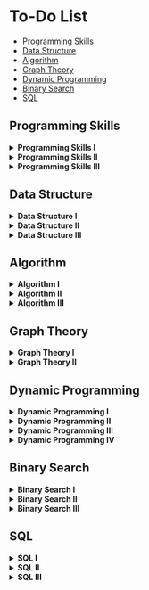 # To-Do List

- [Programming Skills](#programming-skills)
- [Data Structure](#data-structure)
- [Algorithm](#algorithm)
- [Graph Theory](#graph-theory)
- [Dynamic Programming](#dynamic-programming)
- [Binary Search](#binary-search)
- [SQL](#sql)

## Programming Skills

<details>
	<summary><b>Programming Skills I</b></summary>
	<ul>
		<li>[x] 1523. Count Odd Numbers in an Interval Range</li>
		<li>[x] 1491. Average Salary Excluding the Minimum and Maximum Salary</li>
		<li>[x] 0191. Number of 1 Bits</li>
		<li>[x] 1281. Subtract the Product and Sum of Digits of an Integer</li>
		<li>[x] 0976. Largest Perimeter Triangle</li>
		<li>[x] 1779. Find Nearest Point That Has the Same X or Y Coordinate</li>
		<li>[x] 1822. Sign of the Product of an Array</li>
		<li>[x] 1502. Can Make Arithmetic Progression From Sequence</li>
		<li>[x] 0202. Happy Number</li>
		<li>[x] 1790. Check if One String Swap Can Make Strings Equal</li>
		<li>[x] 0589. N-ary Tree Preorder Traversal</li>
		<li>[x] 0496. Next Greater Element I</li>
		<li>[x] 1232. Check If It Is a Straight Line</li>
		<li>[x] 1588. Sum of All Odd Length Subarrays</li>
		<li>[x] 0283. Move Zeroes</li>
		<li>[x] 1672. Richest Customer Wealth</li>
		<li>[x] 1572. Matrix Diagonal Sum</li>
		<li>[x] 0566. Reshape the Matrix</li>
		<li>[x] 1768. Merge Strings Alternately</li>
		<li>[x] 1678. Goal Parser Interpretation</li>
		<li>[x] 0389. Find the Difference</li>
		<li>[x] 0709. To Lower Case</li>
		<li>[x] 1309. Decrypt String from Alphabet to Integer Mapping</li>
		<li>[x] 0953. Verifying an Alien Dictionary</li>
		<li>[x] 1290. Convert Binary Number in a Linked List to Integer</li>
		<li>[x] 0876. Middle of the Linked List</li>
		<li>[x] 0104. Maximum Depth of Binary Tree</li>
		<li>[x] 0404. Sum of Left Leaves</li>
		<li>[x] 1356. Sort Integers by The Number of 1 Bits</li>
		<li>[x] 0232. Implement Queue using Stacks</li>
		<li>[x] 0242. Valid Anagram</li>
		<li>[x] 0217. Contains Duplicate</li>
		<li>[x] 1603. Design Parking System</li>
		<li>[x] 0303. Range Sum Query - Immutable</li>
	</ul>
</details>
<details>
	<summary><b>Programming Skills II</b></summary>
	<ul>
		<li>[x] 0896. Monotonic Array</li>
		<li>[x] 0028. Implement strStr()</li>
		<li>[x] 0110. Balanced Binary Tree</li>
		<li>[x] 0459. Repeated Substring Pattern</li>
		<li>[x] 0150. Evaluate Reverse Polish Notation</li>
		<li>[x] 0066. Plus One</li>
		<li>[ ] 1367. Linked List in Binary Tree</li>
		<li>[ ] 0043. Multiply Strings</li>
		<li>[x] 0067. Add Binary</li>
		<li>[x] 0989. Add to Array-Form of Integer</li>
		<li>[ ] 0739. Daily Temperatures</li>
		<li>[x] 0058. Length of Last Word</li>
		<li>[x] 0048. Rotate Image</li>
		<li>[x] 1886. Determine Whether Matrix Can Be Obtained By Rotation</li>
		<li>[x] 0054. Spiral Matrix</li>
		<li>[x] 0973. K Closest Points to Origin</li>
		<li>[x] 1630. Arithmetic Subarrays</li>
		<li>[x] 0429. N-ary Tree Level Order Traversal</li>
		<li>[x] 0503. Next Greater Element II</li>
		<li>[x] 0556. Next Greater Element III</li>
		<li>[x] 1376. Time Needed to Inform All Employees</li>
		<li>[x] 0049. Group Anagrams</li>
		<li>[x] 0438. Find All Anagrams in a String</li>
		<li>[ ] 0713. Subarray Product Less Than K</li>
		<li>[ ] 0304. Range Sum Query 2D - Immutable</li>
		<li>[ ] 0910. Smallest Range II</li>
		<li>[ ] 0143. Reorder List</li>
		<li>[ ] 0138. Copy List with Random Pointer</li>
		<li>[ ] 0002. Add Two Numbers</li>
		<li>[ ] 0445. Add Two Numbers II</li>
		<li>[ ] 0061. Rotate List</li>
		<li>[ ] 0173. Binary Search Tree Iterator</li>
		<li>[ ] 1845. Seat Reservation Manager</li>
		<li>[ ] 0860. Lemonade Change</li>
		<li>[ ] 0155. Min Stack</li>
		<li>[ ] 0341. Flatten Nested List Iterator</li>
		<li>[ ] 1797. Design Authentication Manager</li>
		<li>[ ] 0707. Design Linked List</li>
		<li>[ ] 0380. Insert Delete GetRandom O(1)</li>
		<li>[ ] 0622. Design Circular Queue</li>
		<li>[ ] 0729. My Calendar I</li>
	</ul>
</details>
<details>
	<summary><b>Programming Skills III</b></summary>
	<ul>
		<li>[ ] 1634. Add Two Polynomials Represented as Linked Lists</li>
		<li>[ ] 0369. Plus One Linked List</li>
		<li>[ ] 1836. Remove Duplicates From an Unsorted Linked List</li>
		<li>[ ] 0426. Convert Binary Search Tree to Sorted Doubly Linked List</li>
		<li>[ ] 0325. Maximum Size Subarray Sum Equals k</li>
		<li>[ ] 0209. Minimum Size Subarray Sum</li>
		<li>[ ] 0525. Contiguous Array</li>
		<li>[ ] 1798. Maximum Number of Consecutive Values You Can Make</li>
		<li>[ ] 0255. Verify Preorder Sequence in Binary Search Tree</li>
		<li>[ ] 0224. Basic Calculator</li>
		<li>[ ] 0901. Online Stock Span</li>
		<li>[ ] 0241. Different Ways to Add Parentheses</li>
		<li>[ ] 0449. Serialize and Deserialize BST</li>
		<li>[ ] 0008. String to Integer (atoi)</li>
		<li>[ ] 0148. Sort List</li>
		<li>[ ] 0023. Merge k Sorted Lists</li>
		<li>[ ] 0708. Insert into a Sorted Circular Linked List</li>
		<li>[ ] 0282. Expression Add Operators</li>
		<li>[ ] 0227. Basic Calculator II</li>
		<li>[ ] 0772. Basic Calculator III</li>
		<li>[ ] 0641. Design Circular Deque</li>
		<li>[ ] 1352. Product of the Last K Numbers</li>
		<li>[ ] 1597. Build Binary Expression Tree From Infix Expression</li>
		<li>[ ] 0214. Shortest Palindrome</li>
		<li>[ ] 0065. Valid Number</li>
		<li>[ ] 0208. Implement Trie (Prefix Tree)</li>
		<li>[ ] 1804. Implement Trie II (Prefix Tree)</li>
		<li>[ ] 0642. Design Search Autocomplete System</li>
		<li>[ ] 0295. Find Median from Data Stream</li>
		<li>[ ] 0895. Maximum Frequency Stack</li>
		<li>[ ] 0146. LRU Cache</li>
		<li>[ ] 0211. Design Add and Search Words Data Structure</li>
		<li>[ ] 0297. Serialize and Deserialize Binary Tree</li>
		<li>[ ] 0281. Zigzag Iterator</li>
		<li>[ ] 0348. Design Tic-Tac-Toe</li>
		<li>[ ] 1166. Design File System</li>
		<li>[ ] 1586. Binary Search Tree Iterator II</li>
		<li>[ ] 1570. Dot Product of Two Sparse Vectors</li>
		<li>[ ] 1244. Design A Leaderboard</li>
		<li>[ ] 1628. Design an Expression Tree With Evaluate Function</li>
		<li>[ ] 0460. LFU Cache</li>
		<li>[ ] 0244. Shortest Word Distance II</li>
		<li>[ ] 0353. Design Snake Game</li>
		<li>[ ] 0251. Flatten 2D Vector</li>
		<li>[ ] 1622. Fancy Sequence</li>
		<li>[ ] 0855. Exam Room</li>
		<li>[ ] 0635. Design Log Storage System</li>
		<li>[ ] 0631. Design Excel Sum Formula</li>
		<li>[ ] 0307. Range Sum Query - Mutable</li>
		<li>[ ] 0535. Encode and Decode TinyURL</li>
		<li>[ ] 0431. Encode N-ary Tree to Binary Tree</li>
		<li>[ ] 0381. Insert Delete GetRandom O(1) - Duplicates allowed</li>
		<li>[ ] 1396. Design Underground System</li>
		<li>[ ] 0715. Range Module</li>
	</ul>
</details>

## Data Structure

<details>
	<summary><b>Data Structure I</b></summary>
	<ul>
		<li>[x] 0217. Contains Duplicate</li>
		<li>[x] 0053. Maximum Subarray</li>
		<li>[x] 0001. Two Sum</li>
		<li>[x] 0088. Merge Sorted Array</li>
		<li>[x] 0350. Intersection of Two Arrays II</li>
		<li>[x] 0121. Best Time to Buy and Sell Stock</li>
		<li>[x] 0566. Reshape the Matrix</li>
		<li>[x] 0118. Pascal's Triangle</li>
		<li>[x] 0036. Valid Sudoku</li>
		<li>[x] 0074. Search a 2D Matrix</li>
		<li>[x] 0387. First Unique Character in a String</li>
		<li>[x] 0383. Ransom Note</li>
		<li>[x] 0242. Valid Anagram</li>
		<li>[x] 0141. Linked List Cycle</li>
		<li>[x] 0021. Merge Two Sorted Lists</li>
		<li>[x] 0203. Remove Linked List Elements</li>
		<li>[x] 0206. Reverse Linked List</li>
		<li>[x] 0083. Remove Duplicates from Sorted List</li>
		<li>[x] 0020. Valid Parentheses</li>
		<li>[x] 0232. Implement Queue using Stacks</li>
		<li>[x] 0144. Binary Tree Preorder Traversal</li>
		<li>[x] 0094. Binary Tree Inorder Traversal</li>
		<li>[x] 0145. Binary Tree Postorder Traversal</li>
		<li>[x] 0102. Binary Tree Level Order Traversal</li>
		<li>[x] 0104. Maximum Depth of Binary Tree</li>
		<li>[x] 0101. Symmetric Tree</li>
		<li>[x] 0226. Invert Binary Tree</li>
		<li>[x] 0112. Path Sum</li>
		<li>[x] 0700. Search in a Binary Search Tree</li>
		<li>[x] 0701. Insert into a Binary Search Tree</li>
		<li>[x] 0098. Validate Binary Search Tree</li>
		<li>[x] 0653. Two Sum IV - Input is a BST</li>
		<li>[x] 0235. Lowest Common Ancestor of a Binary Search Tree</li>
	</ul>
</details>
<details>
	<summary><b>Data Structure II</b></summary>
	<ul>
		<li>[ ] 0136. Single Number</li>
		<li>[ ] 0169. Majority Element</li>
		<li>[ ] 0015. 3Sum</li>
		<li>[ ] 0075. Sort Colors</li>
		<li>[ ] 0056. Merge Intervals</li>
		<li>[ ] 0706. Design HashMap</li>
		<li>[ ] 0119. Pascal's Triangle II</li>
		<li>[ ] 0048. Rotate Image</li>
		<li>[ ] 0059. Spiral Matrix II</li>
		<li>[ ] 0240. Search a 2D Matrix II</li>
		<li>[ ] 0435. Non-overlapping Intervals</li>
		<li>[ ] 0334. Increasing Triplet Subsequence</li>
		<li>[ ] 0238. Product of Array Except Self</li>
		<li>[ ] 0560. Subarray Sum Equals K</li>
		<li>[ ] 0415. Add Strings</li>
		<li>[ ] 0409. Longest Palindrome</li>
		<li>[ ] 0290. Word Pattern</li>
		<li>[ ] 0763. Partition Labels</li>
		<li>[ ] 0049. Group Anagrams</li>
		<li>[ ] 0043. Multiply Strings</li>
		<li>[ ] 0187. Repeated DNA Sequences</li>
		<li>[ ] 0005. Longest Palindromic Substring</li>
		<li>[ ] 0002. Add Two Numbers</li>
		<li>[ ] 0142. Linked List Cycle II</li>
		<li>[ ] 0160. Intersection of Two Linked Lists</li>
		<li>[ ] 0082. Remove Duplicates from Sorted List II</li>
		<li>[ ] 0024. Swap Nodes in Pairs</li>
		<li>[ ] 0707. Design Linked List</li>
		<li>[ ] 0025. Reverse Nodes in k-Group</li>
		<li>[ ] 0143. Reorder List</li>
		<li>[ ] 0155. Min Stack</li>
		<li>[ ] 1249. Minimum Remove to Make Valid Parentheses</li>
		<li>[ ] 1823. Find the Winner of the Circular Game</li>
		<li>[ ] 0108. Convert Sorted Array to Binary Search Tree</li>
		<li>[ ] 0105. Construct Binary Tree from Preorder and Inorder Traversal</li>
		<li>[ ] 0103. Binary Tree Zigzag Level Order Traversal</li>
		<li>[ ] 0199. Binary Tree Right Side View</li>
		<li>[ ] 0113. Path Sum II</li>
		<li>[ ] 0450. Delete Node in a BST</li>
		<li>[ ] 0230. Kth Smallest Element in a BST</li>
		<li>[ ] 0173. Binary Search Tree Iterator</li>
		<li>[ ] 0236. Lowest Common Ancestor of a Binary Tree</li>
		<li>[ ] 0297. Serialize and Deserialize Binary Tree</li>
		<li>[ ] 0997. Find the Town Judge</li>
		<li>[ ] 1557. Minimum Number of Vertices to Reach All Nodes</li>
		<li>[ ] 0841. Keys and Rooms</li>
		<li>[ ] 0215. Kth Largest Element in an Array</li>
		<li>[ ] 0347. Top K Frequent Elements</li>
		<li>[ ] 0451. Sort Characters By Frequency</li>
		<li>[ ] 0973. K Closest Points to Origin</li>
	</ul>
</details>
<details>
	<summary><b>Data Structure III</b></summary>
	<ul>
		<li>[ ] 0325. Maximum Size Subarray Sum Equals k</li>
		<li>[ ] 1151. Minimum Swaps to Group All 1's Together</li>
		<li>[ ] 1588. Sum of All Odd Length Subarrays</li>
		<li>[ ] 0452. Minimum Number of Arrows to Burst Balloons</li>
		<li>[ ] 0128. Longest Consecutive Sequence</li>
		<li>[ ] 0454. 4Sum II</li>
		<li>[ ] 0448. Find All Numbers Disappeared in an Array</li>
		<li>[ ] 1427. Perform String Shifts</li>
		<li>[ ] 0409. Longest Palindrome</li>
		<li>[ ] 0187. Repeated DNA Sequences</li>
		<li>[ ] 0005. Longest Palindromic Substring</li>
		<li>[ ] 0044. Wildcard Matching</li>
		<li>[ ] 0214. Shortest Palindrome</li>
		<li>[ ] 1634. Add Two Polynomials Represented as Linked Lists</li>
		<li>[ ] 0369. Plus One Linked List</li>
		<li>[ ] 0148. Sort List</li>
		<li>[ ] 0138. Copy List with Random Pointer</li>
		<li>[ ] 0430. Flatten a Multilevel Doubly Linked List</li>
		<li>[ ] 0281. Zigzag Iterator</li>
		<li>[ ] 0394. Decode String</li>
		<li>[ ] 0739. Daily Temperatures</li>
		<li>[ ] 0042. Trapping Rain Water</li>
		<li>[ ] 0402. Remove K Digits</li>
		<li>[ ] 0456. 132 Pattern</li>
		<li>[ ] 0084. Largest Rectangle in Histogram</li>
		<li>[ ] 0862. Shortest Subarray with Sum at Least K</li>
		<li>[ ] 1602. Find Nearest Right Node in Binary Tree</li>
		<li>[ ] 1469. Find All The Lonely Nodes</li>
		<li>[ ] 1522. Diameter of N-Ary Tree</li>
		<li>[ ] 0337. House Robber III</li>
		<li>[ ] 1325. Delete Leaves With a Given Value</li>
		<li>[ ] 0366. Find Leaves of Binary Tree</li>
		<li>[ ] 0124. Binary Tree Maximum Path Sum</li>
		<li>[ ] 0968. Binary Tree Cameras</li>
		<li>[ ] 0886. Possible Bipartition</li>
		<li>[ ] 0787. Cheapest Flights Within K Stops</li>
		<li>[ ] 0261. Graph Valid Tree</li>
		<li>[ ] 0547. Number of Provinces</li>
		<li>[ ] 0990. Satisfiability of Equality Equations</li>
		<li>[ ] 1319. Number of Operations to Make Network Connected</li>
		<li>[ ] 0305. Number of Islands II</li>
		<li>[ ] 1579. Remove Max Number of Edges to Keep Graph Fully Traversable</li>
		<li>[ ] 0323. Number of Connected Components in an Undirected Graph</li>
		<li>[ ] 1101. The Earliest Moment When Everyone Become Friends</li>
		<li>[ ] 0253. Meeting Rooms II</li>
		<li>[ ] 0023. Merge k Sorted Lists</li>
		<li>[ ] 0378. Kth Smallest Element in a Sorted Matrix</li>
		<li>[ ] 0295. Find Median from Data Stream</li>
		<li>[ ] 0358. Rearrange String k Distance Apart</li>
		<li>[ ] 0759. Employee Free Time</li>
		<li>[ ] 0218. The Skyline Problem</li>
		<li>[ ] 1756. Design Most Recently Used Queue</li>
		<li>[ ] 0729. My Calendar I</li>
		<li>[ ] 1606. Find Servers That Handled Most Number of Requests</li>
		<li>[ ] 0208. Implement Trie (Prefix Tree)</li>
		<li>[ ] 0211. Design Add and Search Words Data Structure</li>
		<li>[ ] 1858. Longest Word With All Prefixes</li>
		<li>[ ] 0212. Word Search II</li>
		<li>[ ] 0336. Palindrome Pairs</li>
		<li>[ ] 0642. Design Search Autocomplete System</li>
	</ul>
</details>

## Algorithm

<details>
	<summary><b>Algorithm I</b></summary>
	<ul>
		<li>[ ] 0704. Binary Search</li>
		<li>[ ] 0278. First Bad Version</li>
		<li>[ ] 0035. Search Insert Position</li>
		<li>[ ] 0977. Squares of a Sorted Array</li>
		<li>[ ] 0189. Rotate Array</li>
		<li>[ ] 0283. Move Zeroes</li>
		<li>[ ] 0167. Two Sum II - Input Array Is Sorted</li>
		<li>[ ] 0344. Reverse String</li>
		<li>[ ] 0557. Reverse Words in a String III</li>
		<li>[ ] 0876. Middle of the Linked List</li>
		<li>[ ] 0019. Remove Nth Node From End of List</li>
		<li>[ ] 0003. Longest Substring Without Repeating Characters</li>
		<li>[ ] 0567. Permutation in String</li>
		<li>[ ] 0733. Flood Fill</li>
		<li>[ ] 0695. Max Area of Island</li>
		<li>[ ] 0617. Merge Two Binary Trees</li>
		<li>[ ] 0116. Populating Next Right Pointers in Each Node</li>
		<li>[ ] 0542. 01 Matrix</li>
		<li>[ ] 0994. Rotting Oranges</li>
		<li>[ ] 0021. Merge Two Sorted Lists</li>
		<li>[ ] 0206. Reverse Linked List</li>
		<li>[ ] 0077. Combinations</li>
		<li>[ ] 0046. Permutations</li>
		<li>[ ] 0784. Letter Case Permutation</li>
		<li>[ ] 0070. Climbing Stairs</li>
		<li>[ ] 0198. House Robber</li>
		<li>[ ] 0120. Triangle</li>
		<li>[ ] 0231. Power of Two</li>
		<li>[ ] 0191. Number of 1 Bits</li>
		<li>[ ] 0190. Reverse Bits</li>
		<li>[ ] 0136. Single Number</li>
	</ul>
</details>
<details>
	<summary><b>Algorithm II</b></summary>
	<ul>
		<li>[ ] 0034. Find First and Last Position of Element in Sorted Array</li>
		<li>[ ] 0033. Search in Rotated Sorted Array</li>
		<li>[ ] 0074. Search a 2D Matrix</li>
		<li>[ ] 0153. Find Minimum in Rotated Sorted Array</li>
		<li>[ ] 0162. Find Peak Element</li>
		<li>[ ] 0082. Remove Duplicates from Sorted List II</li>
		<li>[ ] 0015. 3Sum</li>
		<li>[ ] 0844. Backspace String Compare</li>
		<li>[ ] 0986. Interval List Intersections</li>
		<li>[ ] 0011. Container With Most Water</li>
		<li>[ ] 0438. Find All Anagrams in a String</li>
		<li>[ ] 0713. Subarray Product Less Than K</li>
		<li>[ ] 0209. Minimum Size Subarray Sum</li>
		<li>[ ] 0200. Number of Islands</li>
		<li>[ ] 0547. Number of Provinces</li>
		<li>[ ] 0117. Populating Next Right Pointers in Each Node II</li>
		<li>[ ] 0572. Subtree of Another Tree</li>
		<li>[ ] 1091. Shortest Path in Binary Matrix</li>
		<li>[ ] 0130. Surrounded Regions</li>
		<li>[ ] 0797. All Paths From Source to Target</li>
		<li>[ ] 0078. Subsets</li>
		<li>[ ] 0090. Subsets II</li>
		<li>[ ] 0047. Permutations II</li>
		<li>[ ] 0039. Combination Sum</li>
		<li>[ ] 0040. Combination Sum II</li>
		<li>[ ] 0017. Letter Combinations of a Phone Number</li>
		<li>[ ] 0022. Generate Parentheses</li>
		<li>[ ] 0079. Word Search</li>
		<li>[ ] 0213. House Robber II</li>
		<li>[ ] 0055. Jump Game</li>
		<li>[ ] 0045. Jump Game II</li>
		<li>[ ] 0062. Unique Paths</li>
		<li>[ ] 0005. Longest Palindromic Substring</li>
		<li>[ ] 0413. Arithmetic Slices</li>
		<li>[ ] 0091. Decode Ways</li>
		<li>[ ] 0139. Word Break</li>
		<li>[ ] 0300. Longest Increasing Subsequence</li>
		<li>[ ] 0673. Number of Longest Increasing Subsequence</li>
		<li>[ ] 1143. Longest Common Subsequence</li>
		<li>[ ] 0583. Delete Operation for Two Strings</li>
		<li>[ ] 0072. Edit Distance</li>
		<li>[ ] 0322. Coin Change</li>
		<li>[ ] 0343. Integer Break</li>
		<li>[ ] 0201. Bitwise AND of Numbers Range</li>
		<li>[ ] 0384. Shuffle an Array</li>
		<li>[ ] 0202. Happy Number</li>
		<li>[ ] 0149. Max Points on a Line</li>
	</ul>
</details>
<details>
	<summary><b>Algorithm III</b></summary>
	<ul>
		<li>[ ] 1060. Missing Element in Sorted Array</li>
		<li>[ ] 1901. Find a Peak Element II</li>
		<li>[ ] 1231. Divide Chocolate</li>
		<li>[ ] 1182. Shortest Distance to Target Color</li>
		<li>[ ] 1229. Meeting Scheduler</li>
		<li>[ ] 0287. Find the Duplicate Number</li>
		<li>[ ] 0042. Trapping Rain Water</li>
		<li>[ ] 1868. Product of Two Run-Length Encoded Arrays</li>
		<li>[ ] 0159. Longest Substring with At Most Two Distinct Characters</li>
		<li>[ ] 0340. Longest Substring with At Most K Distinct Characters</li>
		<li>[ ] 1004. Max Consecutive Ones III</li>
		<li>[ ] 0239. Sliding Window Maximum</li>
		<li>[ ] 0076. Minimum Window Substring</li>
		<li>[ ] 0286. Walls and Gates</li>
		<li>[ ] 0417. Pacific Atlantic Water Flow</li>
		<li>[ ] 1469. Find All The Lonely Nodes</li>
		<li>[ ] 0582. Kill Process</li>
		<li>[ ] 0863. All Nodes Distance K in Binary Tree</li>
		<li>[ ] 0752. Open the Lock</li>
		<li>[ ] 1319. Number of Operations to Make Network Connected</li>
		<li>[ ] 1368. Minimum Cost to Make at Least One Valid Path in a Grid</li>
		<li>[ ] 1192. Critical Connections in a Network</li>
		<li>[ ] 0254. Factor Combinations</li>
		<li>[ ] 0394. Decode String</li>
		<li>[ ] 0051. N-Queens</li>
		<li>[ ] 0037. Sudoku Solver</li>
		<li>[ ] 0010. Regular Expression Matching</li>
		<li>[ ] 0241. Different Ways to Add Parentheses</li>
		<li>[ ] 0301. Remove Invalid Parentheses</li>
		<li>[ ] 0489. Robot Room Cleaner</li>
		<li>[ ] 0053. Maximum Subarray</li>
		<li>[ ] 0004. Median of Two Sorted Arrays</li>
		<li>[ ] 0315. Count of Smaller Numbers After Self</li>
		<li>[ ] 0309. Best Time to Buy and Sell Stock with Cooldown</li>
		<li>[ ] 0714. Best Time to Buy and Sell Stock with Transaction Fee</li>
		<li>[ ] 0410. Split Array Largest Sum</li>
		<li>[ ] 0337. House Robber III</li>
		<li>[ ] 0221. Maximal Square</li>
		<li>[ ] 0085. Maximal Rectangle</li>
		<li>[ ] 0486. Predict the Winner</li>
		<li>[ ] 0131. Palindrome Partitioning</li>
		<li>[ ] 0132. Palindrome Partitioning II</li>
		<li>[ ] 0416. Partition Equal Subset Sum</li>
		<li>[ ] 0983. Minimum Cost For Tickets</li>
		<li>[ ] 0123. Best Time to Buy and Sell Stock III</li>
		<li>[ ] 0174. Dungeon Game</li>
		<li>[ ] 0207. Course Schedule</li>
		<li>[ ] 0210. Course Schedule II</li>
		<li>[ ] 0310. Minimum Height Trees</li>
		<li>[ ] 0329. Longest Increasing Path in a Matrix</li>
		<li>[ ] 1136. Parallel Courses</li>
		<li>[ ] 0269. Alien Dictionary</li>
		<li>[ ] 0260. Single Number III</li>
		<li>[ ] 0864. Shortest Path to Get All Keys</li>
		<li>[ ] 0995. Minimum Number of K Consecutive Bit Flips</li>
		<li>[ ] 1396. Design Underground System</li>
		<li>[ ] 0146. LRU Cache</li>
		<li>[ ] 0981. Time Based Key-Value Store</li>
		<li>[ ] 0715. Range Module</li>
		<li>[ ] 0460. LFU Cache</li>
	</ul>
</details>

## Graph Theory

<details>
	<summary><b>Graph Theory I</b></summary>
	<ul>
		<li>[ ] 0733. Flood Fill</li>
		<li>[ ] 0200. Number of Islands</li>
		<li>[ ] 0695. Max Area of Island</li>
		<li>[ ] 1254. Number of Closed Islands</li>
		<li>[ ] 1020. Number of Enclaves</li>
		<li>[ ] 1905. Count Sub Islands</li>
		<li>[ ] 1162. As Far from Land as Possible</li>
		<li>[ ] 0417. Pacific Atlantic Water Flow</li>
		<li>[ ] 1091. Shortest Path in Binary Matrix</li>
		<li>[ ] 0542. 01 Matrix</li>
		<li>[ ] 0934. Shortest Bridge</li>
		<li>[ ] 1926. Nearest Exit from Entrance in Maze</li>
		<li>[ ] 0797. All Paths From Source to Target</li>
		<li>[ ] 0841. Keys and Rooms</li>
		<li>[ ] 0547. Number of Provinces</li>
		<li>[ ] 1319. Number of Operations to Make Network Connected</li>
		<li>[ ] 1376. Time Needed to Inform All Employees</li>
		<li>[ ] 0802. Find Eventual Safe States</li>
		<li>[ ] 1129. Shortest Path with Alternating Colors</li>
		<li>[ ] 1466. Reorder Routes to Make All Paths Lead to the City Zero</li>
		<li>[ ] 0847. Shortest Path Visiting All Nodes</li>
		<li>[ ] 1306. Jump Game III</li>
		<li>[ ] 1654. Minimum Jumps to Reach Home</li>
		<li>[ ] 0365. Water and Jug Problem</li>
		<li>[ ] 0433. Minimum Genetic Mutation</li>
		<li>[ ] 0752. Open the Lock</li>
		<li>[ ] 0127. Word Ladder</li>
		<li>[ ] 0997. Find the Town Judge</li>
		<li>[ ] 1557. Minimum Number of Vertices to Reach All Nodes</li>
		<li>[ ] 1615. Maximal Network Rank</li>
		<li>[ ] 0886. Possible Bipartition</li>
		<li>[ ] 0785. Is Graph Bipartite?</li>
	</ul>
</details>
<details>
	<summary><b>Graph Theory II</b></summary>
	<ul>
		<li>[ ] 0261. Graph Valid Tree</li>
		<li>[ ] 0684. Redundant Connection</li>
		<li>[ ] 0685. Redundant Connection II</li>
		<li>[ ] 1579. Remove Max Number of Edges to Keep Graph Fully Traversable</li>
		<li>[ ] 1101. The Earliest Moment When Everyone Become Friends</li>
		<li>[ ] 0990. Satisfiability of Equality Equations</li>
		<li>[ ] 1061. Lexicographically Smallest Equivalent String</li>
		<li>[ ] 0737. Sentence Similarity II</li>
		<li>[ ] 1258. Synonymous Sentences</li>
		<li>[ ] 1202. Smallest String With Swaps</li>
		<li>[ ] 0721. Accounts Merge</li>
		<li>[ ] 0839. Similar String Groups</li>
		<li>[ ] 0305. Number of Islands II</li>
		<li>[ ] 0924. Minimize Malware Spread</li>
		<li>[ ] 0928. Minimize Malware Spread II</li>
		<li>[ ] 1627. Graph Connectivity With Threshold</li>
		<li>[ ] 1697. Checking Existence of Edge Length Limited Paths</li>
		<li>[ ] 0352. Data Stream as Disjoint Intervals</li>
		<li>[ ] 0207. Course Schedule</li>
		<li>[ ] 0210. Course Schedule II</li>
		<li>[ ] 0310. Minimum Height Trees</li>
		<li>[ ] 1136. Parallel Courses</li>
		<li>[ ] 0269. Alien Dictionary</li>
		<li>[ ] 1857. Largest Color Value in a Directed Graph</li>
		<li>[ ] 1591. Strange Printer II</li>
		<li>[ ] 1203. Sort Items by Groups Respecting Dependencies</li>
		<li>[ ] 1135. Connecting Cities With Minimum Cost</li>
		<li>[ ] 1584. Min Cost to Connect All Points</li>
		<li>[ ] 1168. Optimize Water Distribution in a Village</li>
		<li>[ ] 0778. Swim in Rising Water</li>
		<li>[ ] 1489. Find Critical and Pseudo-Critical Edges in Minimum Spanning Tree</li>
		<li>[ ] 0787. Cheapest Flights Within K Stops</li>
		<li>[ ] 1631. Path With Minimum Effort</li>
		<li>[ ] 1514. Path with Maximum Probability</li>
		<li>[ ] 1928. Minimum Cost to Reach Destination in Time</li>
		<li>[ ] 1368. Minimum Cost to Make at Least One Valid Path in a Grid</li>
		<li>[ ] 0743. Network Delay Time</li>
		<li>[ ] 0505. The Maze II</li>
		<li>[ ] 0499. The Maze III</li>
		<li>[ ] 1334. Find the City With the Smallest Number of Neighbors at a Threshold Distance</li>
		<li>[ ] 1462. Course Schedule IV</li>
		<li>[ ] 1786. Number of Restricted Paths From First to Last Node</li>
		<li>[ ] 0323. Number of Connected Components in an Undirected Graph</li>
		<li>[ ] 0490. The Maze</li>
		<li>[ ] 0317. Shortest Distance from All Buildings</li>
		<li>[ ] 1263. Minimum Moves to Move a Box to Their Target Location</li>
		<li>[ ] 1345. Jump Game IV</li>
		<li>[ ] 0864. Shortest Path to Get All Keys</li>
		<li>[ ] 0913. Cat and Mouse</li>
		<li>[ ] 0694. Number of Distinct Islands</li>
		<li>[ ] 0834. Sum of Distances in Tree</li>
		<li>[ ] 1494. Parallel Courses II</li>
		<li>[ ] 1192. Critical Connections in a Network</li>
	</ul>
</details>

## Dynamic Programming

<details>
	<summary><b>Dynamic Programming I</b></summary>
	<ul>
		<li>[ ] 0509. Fibonacci Number</li>
		<li>[ ] 1137. N-th Tribonacci Number</li>
		<li>[ ] 0070. Climbing Stairs</li>
		<li>[ ] 0746. Min Cost Climbing Stairs</li>
		<li>[ ] 0198. House Robber</li>
		<li>[ ] 0213. House Robber II</li>
		<li>[ ] 0740. Delete and Earn</li>
		<li>[ ] 0055. Jump Game</li>
		<li>[ ] 0045. Jump Game II</li>
		<li>[ ] 0053. Maximum Subarray</li>
		<li>[ ] 0918. Maximum Sum Circular Subarray</li>
		<li>[ ] 0152. Maximum Product Subarray</li>
		<li>[ ] 1567. Maximum Length of Subarray With Positive Product</li>
		<li>[ ] 1014. Best Sightseeing Pair</li>
		<li>[ ] 0121. Best Time to Buy and Sell Stock</li>
		<li>[ ] 0122. Best Time to Buy and Sell Stock II</li>
		<li>[ ] 0309. Best Time to Buy and Sell Stock with Cooldown</li>
		<li>[ ] 0714. Best Time to Buy and Sell Stock with Transaction Fee</li>
		<li>[ ] 0139. Word Break</li>
		<li>[ ] 0042. Trapping Rain Water</li>
		<li>[ ] 0413. Arithmetic Slices</li>
		<li>[ ] 0091. Decode Ways</li>
		<li>[ ] 0264. Ugly Number II</li>
		<li>[ ] 0096. Unique Binary Search Trees</li>
		<li>[ ] 0118. Pascal's Triangle</li>
		<li>[ ] 0119. Pascal's Triangle II</li>
		<li>[ ] 0931. Minimum Falling Path Sum</li>
		<li>[ ] 0120. Triangle</li>
		<li>[ ] 1314. Matrix Block Sum</li>
		<li>[ ] 0304. Range Sum Query 2D - Immutable</li>
		<li>[ ] 0062. Unique Paths</li>
		<li>[ ] 0063. Unique Paths II</li>
		<li>[ ] 0064. Minimum Path Sum</li>
		<li>[ ] 0221. Maximal Square</li>
		<li>[ ] 0005. Longest Palindromic Substring</li>
		<li>[ ] 0516. Longest Palindromic Subsequence</li>
		<li>[ ] 0300. Longest Increasing Subsequence</li>
		<li>[ ] 0376. Wiggle Subsequence</li>
		<li>[ ] 0392. Is Subsequence</li>
		<li>[ ] 1143. Longest Common Subsequence</li>
		<li>[ ] 0072. Edit Distance</li>
		<li>[ ] 0322. Coin Change</li>
		<li>[ ] 0518. Coin Change 2</li>
		<li>[ ] 0377. Combination Sum IV</li>
		<li>[ ] 0343. Integer Break</li>
		<li>[ ] 0279. Perfect Squares</li>
	</ul>
</details>
<details>
	<summary><b>Dynamic Programming II</b></summary>
	<ul>
		<li>[ ] 0509. Fibonacci Number</li>
		<li>[ ] 0070. Climbing Stairs</li>
		<li>[ ] 0746. Min Cost Climbing Stairs</li>
		<li>[ ] 0053. Maximum Subarray</li>
		<li>[ ] 0198. House Robber</li>
		<li>[ ] 0213. House Robber II</li>
		<li>[ ] 0256. Paint House</li>
		<li>[ ] 0265. Paint House II</li>
		<li>[ ] 0121. Best Time to Buy and Sell Stock</li>
		<li>[ ] 0714. Best Time to Buy and Sell Stock with Transaction Fee</li>
		<li>[ ] 0309. Best Time to Buy and Sell Stock with Cooldown</li>
		<li>[ ] 0152. Maximum Product Subarray</li>
		<li>[ ] 0487. Max Consecutive Ones II</li>
		<li>[ ] 0376. Wiggle Subsequence</li>
		<li>[ ] 1746. Maximum Subarray Sum After One Operation</li>
		<li>[ ] 1230. Toss Strange Coins</li>
		<li>[ ] 1143. Longest Common Subsequence</li>
		<li>[ ] 1035. Uncrossed Lines</li>
		<li>[ ] 0712. Minimum ASCII Delete Sum for Two Strings</li>
		<li>[ ] 0300. Longest Increasing Subsequence</li>
		<li>[ ] 0673. Number of Longest Increasing Subsequence</li>
		<li>[ ] 1048. Longest String Chain</li>
		<li>[ ] 0646. Maximum Length of Pair Chain</li>
		<li>[ ] 0368. Largest Divisible Subset</li>
		<li>[ ] 0647. Palindromic Substrings</li>
		<li>[ ] 0005. Longest Palindromic Substring</li>
		<li>[ ] 1055. Shortest Way to Form String</li>
		<li>[ ] 0516. Longest Palindromic Subsequence</li>
		<li>[ ] 0064. Minimum Path Sum</li>
		<li>[ ] 0562. Longest Line of Consecutive One in Matrix</li>
		<li>[ ] 1182. Shortest Distance to Target Color</li>
		<li>[ ] 0343. Integer Break</li>
		<li>[ ] 0238. Product of Array Except Self</li>
		<li>[ ] 0139. Word Break</li>
		<li>[ ] 0254. Factor Combinations</li>
		<li>[ ] 0329. Longest Increasing Path in a Matrix</li>
		<li>[ ] 0062. Unique Paths</li>
		<li>[ ] 0063. Unique Paths II</li>
		<li>[ ] 0576. Out of Boundary Paths</li>
		<li>[ ] 0650. 2 Keys Keyboard</li>
		<li>[ ] 0361. Bomb Enemy</li>
		<li>[ ] 0096. Unique Binary Search Trees</li>
		<li>[ ] 1130. Minimum Cost Tree From Leaf Values</li>
		<li>[ ] 0322. Coin Change</li>
		<li>[ ] 0518. Coin Change 2</li>
		<li>[ ] 0039. Combination Sum</li>
		<li>[ ] 0279. Perfect Squares</li>
		<li>[ ] 0416. Partition Equal Subset Sum</li>
		<li>[ ] 0494. Target Sum</li>
	</ul>
</details>
<details>
	<summary><b>Dynamic Programming III</b></summary>
	<ul>
		<li>[ ] 1884. Egg Drop With 2 Eggs and N Floors</li>
		<li>[ ] 0887. Super Egg Drop</li>
		<li>[ ] 0123. Best Time to Buy and Sell Stock III</li>
		<li>[ ] 0188. Best Time to Buy and Sell Stock IV</li>
		<li>[ ] 1751. Maximum Number of Events That Can Be Attended II</li>
		<li>[ ] 1235. Maximum Profit in Job Scheduling</li>
		<li>[ ] 1259. Handshakes That Don't Cross</li>
		<li>[ ] 1478. Allocate Mailboxes</li>
		<li>[ ] 0115. Distinct Subsequences</li>
		<li>[ ] 0435. Non-overlapping Intervals</li>
		<li>[ ] 0452. Minimum Number of Arrows to Burst Balloons</li>
		<li>[ ] 0072. Edit Distance</li>
		<li>[ ] 1682. Longest Palindromic Subsequence II</li>
		<li>[ ] 1062. Longest Repeating Substring</li>
		<li>[ ] 1092. Shortest Common Supersequence</li>
		<li>[ ] 0010. Regular Expression Matching</li>
		<li>[ ] 1216. Valid Palindrome III</li>
		<li>[ ] 0727. Minimum Window Subsequence</li>
		<li>[ ] 0741. Cherry Pickup</li>
		<li>[ ] 1463. Cherry Pickup II</li>
		<li>[ ] 0140. Word Break II</li>
		<li>[ ] 0351. Android Unlock Patterns</li>
		<li>[ ] 0688. Knight Probability in Chessboard</li>
		<li>[ ] 0750. Number Of Corner Rectangles</li>
		<li>[ ] 0651. 4 Keys Keyboard</li>
		<li>[ ] 0634. Find the Derangement of An Array</li>
		<li>[ ] 1692. Count Ways to Distribute Candies</li>
		<li>[ ] 0418. Sentence Screen Fitting</li>
		<li>[ ] 0312. Burst Balloons</li>
		<li>[ ] 1246. Palindrome Removal</li>
		<li>[ ] 0040. Combination Sum II</li>
		<li>[ ] 0983. Minimum Cost For Tickets</li>
		<li>[ ] 1049. Last Stone Weight II</li>
		<li>[ ] 0879. Profitable Schemes</li>
		<li>[ ] 0486. Predict the Winner</li>
		<li>[ ] 1406. Stone Game III</li>
		<li>[ ] 1510. Stone Game IV</li>
		<li>[ ] 0464. Can I Win</li>
		<li>[ ] 1140. Stone Game II</li>
		<li>[ ] 0698. Partition to K Equal Sum Subsets</li>
		<li>[ ] 1066. Campus Bikes II</li>
		<li>[ ] 1434. Number of Ways to Wear Different Hats to Each Other</li>
		<li>[ ] 0902. Numbers At Most N Given Digit Set</li>
		<li>[ ] 0600. Non-negative Integers without Consecutive Ones</li>
		<li>[ ] 1067. Digit Count in Range</li>
		<li>[ ] 0298. Binary Tree Longest Consecutive Sequence</li>
		<li>[ ] 0549. Binary Tree Longest Consecutive Sequence II</li>
		<li>[ ] 0333. Largest BST Subtree</li>
		<li>[ ] 1273. Delete Tree Nodes</li>
		<li>[ ] 0568. Maximum Vacation Days</li>
	</ul>
</details>
<details>
	<summary><b>Dynamic Programming IV</b></summary>
	<ul>
		<li>[ ] 0123. Best Time to Buy and Sell Stock III</li>
		<li>[ ] 0188. Best Time to Buy and Sell Stock IV</li>
		<li>[ ] 1751. Maximum Number of Events That Can Be Attended II</li>
		<li>[ ] 1235. Maximum Profit in Job Scheduling</li>
		<li>[ ] 1259. Handshakes That Don't Cross</li>
		<li>[ ] 1478. Allocate Mailboxes</li>
		<li>[ ] 0032. Longest Valid Parentheses</li>
		<li>[ ] 1105. Filling Bookcase Shelves</li>
		<li>[ ] 1277. Count Square Submatrices with All Ones</li>
		<li>[ ] 0361. Bomb Enemy</li>
		<li>[ ] 1155. Number of Dice Rolls With Target Sum</li>
		<li>[ ] 1269. Number of Ways to Stay in the Same Place After Some Steps</li>
		<li>[ ] 1575. Count All Possible Routes</li>
		<li>[ ] 1639. Number of Ways to Form a Target String Given a Dictionary</li>
		<li>[ ] 0940. Distinct Subsequences II</li>
		<li>[ ] 1866. Number of Ways to Rearrange Sticks With K Sticks Visible</li>
		<li>[ ] 1420. Build Array Where You Can Find The Maximum Exactly K Comparisons</li>
		<li>[ ] 0688. Knight Probability in Chessboard</li>
		<li>[ ] 0837. New 21 Game</li>
		<li>[ ] 1547. Minimum Cost to Cut a Stick</li>
		<li>[ ] 1312. Minimum Insertion Steps to Make a String Palindrome</li>
		<li>[ ] 1278. Palindrome Partitioning III</li>
		<li>[ ] 1000. Minimum Cost to Merge Stones</li>
		<li>[ ] 0664. Strange Printer</li>
		<li>[ ] 0546. Remove Boxes</li>
		<li>[ ] 0294. Flip Game II</li>
		<li>[ ] 1406. Stone Game III</li>
		<li>[ ] 1510. Stone Game IV</li>
		<li>[ ] 1140. Stone Game II</li>
		<li>[ ] 0526. Beautiful Arrangement</li>
		<li>[ ] 1879. Minimum XOR Sum of Two Arrays</li>
		<li>[ ] 0980. Unique Paths III</li>
		<li>[ ] 0847. Shortest Path Visiting All Nodes</li>
		<li>[ ] 1125. Smallest Sufficient Team</li>
		<li>[ ] 0691. Stickers to Spell Word</li>
		<li>[ ] 1655. Distribute Repeating Integers</li>
		<li>[ ] 1349. Maximum Students Taking Exam</li>
		<li>[ ] 1434. Number of Ways to Wear Different Hats to Each Other</li>
		<li>[ ] 1799. Maximize Score After N Operations</li>
		<li>[ ] 1815. Maximum Number of Groups Getting Fresh Donuts</li>
		<li>[ ] 1012. Numbers With Repeated Digits</li>
		<li>[ ] 1067. Digit Count in Range</li>
		<li>[ ] 0865. Smallest Subtree with all the Deepest Nodes</li>
		<li>[ ] 1372. Longest ZigZag Path in a Binary Tree</li>
		<li>[ ] 0894. All Possible Full Binary Trees</li>
		<li>[ ] 0337. House Robber III</li>
		<li>[ ] 0124. Binary Tree Maximum Path Sum</li>
		<li>[ ] 1130. Minimum Cost Tree From Leaf Values</li>
		<li>[ ] 0968. Binary Tree Cameras</li>
		<li>[ ] 1483. Kth Ancestor of a Tree Node</li>
		<li>[ ] 1425. Constrained Subsequence Sum</li>
		<li>[ ] 0446. Arithmetic Slices II - Subsequence</li>
		<li>[ ] 0975. Odd Even Jump</li>
		<li>[ ] 1687. Delivering Boxes from Storage to Ports</li>
		<li>[ ] 1055. Shortest Way to Form String</li>
		<li>[ ] 0174. Dungeon Game</li>
		<li>[ ] 0514. Freedom Trail</li>
		<li>[ ] 1473. Paint House III</li>
		<li>[ ] 0471. Encode String with Shortest Length</li>
		<li>[ ] 1240. Tiling a Rectangle with the Fewest Squares</li>
	</ul>
</details>

## Binary Search

<details>
	<summary><b>Binary Search I</b></summary>
	<ul>
		<li>[x] 0704. Binary Search</li>
		<li>[x] 0374. Guess Number Higher or Lower</li>
		<li>[x] 0035. Search Insert Position</li>
		<li>[x] 0852. Peak Index in a Mountain Array</li>
		<li>[x] 0367. Valid Perfect Square</li>
		<li>[x] 1385. Find the Distance Value Between Two Arrays</li>
		<li>[x] 0069. Sqrt(x)</li>
		<li>[x] 0744. Find Smallest Letter Greater Than Target</li>
		<li>[x] 0278. First Bad Version</li>
		<li>[x] 0034. Find First and Last Position of Element in Sorted Array</li>
		<li>[x] 0441. Arranging Coins</li>
		<li>[x] 1539. Kth Missing Positive Number</li>
		<li>[x] 0167. Two Sum II - Input Array Is Sorted</li>
		<li>[x] 1608. Special Array With X Elements Greater Than or Equal X</li>
		<li>[x] 1351. Count Negative Numbers in a Sorted Matrix</li>
		<li>[x] 0074. Search a 2D Matrix</li>
		<li>[x] 1337. The K Weakest Rows in a Matrix</li>
		<li>[x] 1346. Check If N and Its Double Exist</li>
		<li>[x] 0350. Intersection of Two Arrays II</li>
		<li>[x] 0633. Sum of Square Numbers</li>
		<li>[x] 1855. Maximum Distance Between a Pair of Values</li>
		<li>[x] 0033. Search in Rotated Sorted Array</li>
		<li>[x] 0153. Find Minimum in Rotated Sorted Array</li>
	</ul>
</details>
<details>
	<summary><b>Binary Search II</b></summary>
	<ul>
		<li>[ ] 0209. Minimum Size Subarray Sum</li>
		<li>[ ] 0611. Valid Triangle Number</li>
		<li>[ ] 0658. Find K Closest Elements</li>
		<li>[ ] 1894. Find the Student that Will Replace the Chalk</li>
		<li>[ ] 0300. Longest Increasing Subsequence</li>
		<li>[ ] 1760. Minimum Limit of Balls in a Bag</li>
		<li>[ ] 0875. Koko Eating Bananas</li>
		<li>[ ] 1552. Magnetic Force Between Two Balls</li>
		<li>[ ] 0287. Find the Duplicate Number</li>
		<li>[ ] 1283. Find the Smallest Divisor Given a Threshold</li>
		<li>[ ] 1898. Maximum Number of Removable Characters</li>
		<li>[ ] 1870. Minimum Speed to Arrive on Time</li>
		<li>[ ] 1482. Minimum Number of Days to Make m Bouquets</li>
		<li>[ ] 1818. Minimum Absolute Sum Difference</li>
		<li>[ ] 0240. Search a 2D Matrix II</li>
		<li>[ ] 0275. H-Index II</li>
		<li>[ ] 1838. Frequency of the Most Frequent Element</li>
		<li>[ ] 0540. Single Element in a Sorted Array</li>
		<li>[ ] 0222. Count Complete Tree Nodes</li>
		<li>[ ] 1712. Ways to Split Array Into Three Subarrays</li>
		<li>[ ] 0826. Most Profit Assigning Work</li>
		<li>[ ] 0436. Find Right Interval</li>
		<li>[ ] 0081. Search in Rotated Sorted Array II</li>
		<li>[ ] 0162. Find Peak Element</li>
		<li>[ ] 0154. Find Minimum in Rotated Sorted Array II</li>
		<li>[ ] 0528. Random Pick with Weight</li>
		<li>[ ] 1508. Range Sum of Sorted Subarray Sums</li>
		<li>[ ] 1574. Shortest Subarray to be Removed to Make Array Sorted</li>
		<li>[ ] 1292. Maximum Side Length of a Square with Sum Less than or Equal to Threshold</li>
		<li>[ ] 1498. Number of Subsequences That Satisfy the Given Sum Condition</li>
		<li>[ ] 0981. Time Based Key-Value Store</li>
		<li>[ ] 1300. Sum of Mutated Array Closest to Target</li>
		<li>[ ] 1802. Maximum Value at a Given Index in a Bounded Array</li>
		<li>[ ] 1901. Find a Peak Element II</li>
		<li>[ ] 1146. Snapshot Array</li>
		<li>[ ] 1488. Avoid Flood in The City</li>
		<li>[ ] 1562. Find Latest Group of Size M</li>
		<li>[ ] 1648. Sell Diminishing-Valued Colored Balls</li>
		<li>[ ] 1201. Ugly Number III</li>
		<li>[ ] 0911. Online Election</li>
	</ul>
</details>
<details>
	<summary><b>Binary Search III</b></summary>
	<ul>
		<li>[ ] 1213. Intersection of Three Sorted Arrays</li>
		<li>[ ] 1099. Two Sum Less Than K</li>
		<li>[ ] 1150. Check If a Number Is Majority Element in a Sorted Array</li>
		<li>[ ] 1428. Leftmost Column with at Least a One</li>
		<li>[ ] 0702. Search in a Sorted Array of Unknown Size</li>
		<li>[ ] 1011. Capacity To Ship Packages Within D Days</li>
		<li>[ ] 1533. Find the Index of the Large Integer</li>
		<li>[ ] 1060. Missing Element in Sorted Array</li>
		<li>[ ] 0270. Closest Binary Search Tree Value</li>
		<li>[ ] 1231. Divide Chocolate</li>
		<li>[ ] 1891. Cutting Ribbons</li>
		<li>[ ] 1885. Count Pairs in Two Arrays</li>
		<li>[ ] 1618. Maximum Font to Fit a Sentence in a Screen</li>
		<li>[ ] 0793. Preimage Size of Factorial Zeroes Function</li>
		<li>[ ] 1198. Find Smallest Common Element in All Rows</li>
		<li>[ ] 0668. Kth Smallest Number in Multiplication Table</li>
		<li>[ ] 0719. Find K-th Smallest Pair Distance</li>
		<li>[ ] 1751. Maximum Number of Events That Can Be Attended II</li>
		<li>[ ] 1671. Minimum Number of Removals to Make Mountain Array</li>
		<li>[ ] 0786. K-th Smallest Prime Fraction</li>
		<li>[ ] 1182. Shortest Distance to Target Color</li>
		<li>[ ] 1793. Maximum Score of a Good Subarray</li>
		<li>[ ] 1095. Find in Mountain Array</li>
		<li>[ ] 0004. Median of Two Sorted Arrays</li>
		<li>[ ] 1235. Maximum Profit in Job Scheduling</li>
		<li>[ ] 1713. Minimum Operations to Make a Subsequence</li>
		<li>[ ] 1439. Find the Kth Smallest Sum of a Matrix With Sorted Rows</li>
		<li>[ ] 1847. Closest Room</li>
		<li>[ ] 0363. Max Sum of Rectangle No Larger Than K</li>
		<li>[ ] 1862. Sum of Floored Pairs</li>
		<li>[ ] 0644. Maximum Average Subarray II</li>
		<li>[ ] 1889. Minimum Space Wasted From Packaging</li>
		<li>[ ] 0710. Random Pick with Blacklist</li>
		<li>[ ] 0352. Data Stream as Disjoint Intervals</li>
		<li>[ ] 0778. Swim in Rising Water</li>
		<li>[ ] 0378. Kth Smallest Element in a Sorted Matrix</li>
		<li>[ ] 0774. Minimize Max Distance to Gas Station</li>
		<li>[ ] 1187. Make Array Strictly Increasing</li>
		<li>[ ] 1062. Longest Repeating Substring</li>
		<li>[ ] 1044. Longest Duplicate Substring</li>
		<li>[ ] 0718. Maximum Length of Repeated Subarray</li>
		<li>[ ] 0887. Super Egg Drop</li>
		<li>[ ] 1521. Find a Value of a Mysterious Function Closest to Target</li>
		<li>[ ] 1157. Online Majority Element In Subarray</li>
		<li>[ ] 0302. Smallest Rectangle Enclosing Black Pixels</li>
		<li>[ ] 1631. Path With Minimum Effort</li>
		<li>[ ] 1782. Count Pairs Of Nodes</li>
	</ul>
</details>

## SQL

<details>
	<summary><b>SQL I</b></summary>
	<ul>
		<li>[ ] 0595. Big Countries</li>
		<li>[ ] 1757. Recyclable and Low Fat Products</li>
		<li>[ ] 0584. Find Customer Referee</li>
		<li>[ ] 0183. Customers Who Never Order</li>
		<li>[ ] 1873. Calculate Special Bonus</li>
		<li>[ ] 0627. Swap Salary</li>
		<li>[ ] 0196. Delete Duplicate Emails</li>
		<li>[ ] 1667. Fix Names in a Table</li>
		<li>[ ] 1484. Group Sold Products By The Date</li>
		<li>[ ] 1527. Patients With a Condition</li>
		<li>[ ] 1965. Employees With Missing Information</li>
		<li>[ ] 1795. Rearrange Products Table</li>
		<li>[ ] 0608. Tree Node</li>
		<li>[ ] 0176. Second Highest Salary</li>
		<li>[ ] 0175. Combine Two Tables</li>
		<li>[ ] 1581. Customer Who Visited but Did Not Make Any Transactions</li>
		<li>[ ] 1148. Article Views I</li>
		<li>[ ] 0197. Rising Temperature</li>
		<li>[ ] 0607. Sales Person</li>
		<li>[ ] 1141. User Activity for the Past 30 Days I</li>
		<li>[ ] 1693. Daily Leads and Partners</li>
		<li>[ ] 1729. Find Followers Count</li>
		<li>[ ] 0586. Customer Placing the Largest Number of Orders</li>
		<li>[ ] 0511. Game Play Analysis I</li>
		<li>[ ] 1890. The Latest Login in 2020</li>
		<li>[ ] 1741. Find Total Time Spent by Each Employee</li>
		<li>[ ] 1393. Capital Gain/Loss</li>
		<li>[ ] 1407. Top Travellers</li>
		<li>[ ] 1158. Market Analysis I</li>
		<li>[ ] 0182. Duplicate Emails</li>
		<li>[ ] 1050. Actors and Directors Who Cooperated At Least Three Times</li>
		<li>[ ] 1587. Bank Account Summary II</li>
		<li>[ ] 1084. Sales Analysis III</li>
	</ul>
</details>
<details>
	<summary><b>SQL II</b></summary>
	<ul>
		<li>[ ] 1699. Number of Calls Between Two Persons</li>
		<li>[ ] 1251. Average Selling Price</li>
		<li>[ ] 1571. Warehouse Manager</li>
		<li>[ ] 1445. Apples & Oranges</li>
		<li>[ ] 1193. Monthly Transactions I</li>
		<li>[ ] 1633. Percentage of Users Attended a Contest</li>
		<li>[ ] 1173. Immediate Food Delivery I</li>
		<li>[ ] 1211. Queries Quality and Percentage</li>
		<li>[ ] 1607. Sellers With No Sales</li>
		<li>[ ] 0619. Biggest Single Number</li>
		<li>[ ] 1112. Highest Grade For Each Student</li>
		<li>[ ] 1398. Customers Who Bought Products A and B but Not C</li>
		<li>[ ] 1440. Evaluate Boolean Expression</li>
		<li>[ ] 1264. Page Recommendations</li>
		<li>[ ] 0570. Managers with at Least 5 Direct Reports</li>
		<li>[ ] 1303. Find the Team Size</li>
		<li>[ ] 1280. Students and Examinations</li>
		<li>[ ] 1501. Countries You Can Safely Invest In</li>
		<li>[ ] 0184. Department Highest Salary</li>
		<li>[ ] 0580. Count Student Number in Departments</li>
		<li>[ ] 1294. Weather Type in Each Country</li>
		<li>[ ] 0626. Exchange Seats</li>
		<li>[ ] 1783. Grand Slam Titles</li>
		<li>[ ] 1164. Product Price at a Given Date</li>
		<li>[ ] 0603. Consecutive Available Seats</li>
		<li>[ ] 1731. The Number of Employees Which Report to Each Employee</li>
		<li>[ ] 1747. Leetflex Banned Accounts</li>
		<li>[ ] 0181. Employees Earning More Than Their Managers</li>
		<li>[ ] 1459. Rectangles Area</li>
		<li>[ ] 0180. Consecutive Numbers</li>
		<li>[ ] 1988. Find Cutoff Score for Each School</li>
		<li>[ ] 1549. The Most Recent Orders for Each Product</li>
		<li>[ ] 1321. Restaurant Growth</li>
		<li>[ ] 1045. Customers Who Bought All Products</li>
		<li>[ ] 1341. Movie Rating</li>
		<li>[ ] 1867. Orders With Maximum Quantity Above Average</li>
		<li>[ ] 0550. Game Play Analysis IV</li>
		<li>[ ] 0262. Trips and Users</li>
	</ul>
</details>
<details>
	<summary><b>SQL III</b></summary>
	<ul>
		<li>[ ] 1303. Find the Team Size</li>
		<li>[ ] 1308. Running Total for Different Genders</li>
		<li>[ ] 1501. Countries You Can Safely Invest In</li>
		<li>[ ] 1077. Project Employees III</li>
		<li>[ ] 1549. The Most Recent Orders for Each Product</li>
		<li>[ ] 1285. Find the Start and End Number of Continuous Ranges</li>
		<li>[ ] 1596. The Most Frequently Ordered Products for Each Customer</li>
		<li>[ ] 0178. Rank Scores</li>
		<li>[ ] 0177. Nth Highest Salary</li>
		<li>[ ] 1951. All the Pairs With the Maximum Number of Common Followers</li>
		<li>[ ] 1709. Biggest Window Between Visits</li>
		<li>[ ] 1949. Strong Friendship</li>
		<li>[ ] 1532. The Most Recent Three Orders</li>
		<li>[ ] 1126. Active Businesses</li>
		<li>[ ] 1831. Maximum Transaction Each Day</li>
		<li>[ ] 1613. Find the Missing IDs</li>
		<li>[ ] 1270. All People Report to the Given Manager</li>
		<li>[ ] 1369. Get the Second Most Recent Activity</li>
		<li>[ ] 1412. Find the Quiet Students in All Exams</li>
		<li>[ ] 1972. First and Last Call On the Same Day</li>
		<li>[ ] 0185. Department Top Three Salaries</li>
		<li>[ ] 1767. Find the Subtasks That Did Not Execute</li>
		<li>[ ] 1384. Total Sales Amount by Year</li>
		<li>[ ] 0569. Median Employee Salary</li>
		<li>[ ] 0571. Find Median Given Frequency of Numbers</li>
		<li>[ ] 1225. Report Contiguous Dates</li>
		<li>[ ] 1454. Active Users</li>
		<li>[ ] 0618. Students Report By Geography</li>
		<li>[ ] 2010. The Number of Seniors and Juniors to Join the Company II</li>
	</ul>
</details>
